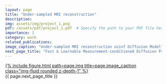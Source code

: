 ```yaml
---
layout: page
title: "Under-sampled MRI reconstruction"
description: 
img: assets/img/project_1.png
pdf: /assets/pdf/project_1.pdf  # Specify the path to your PDF file here
importance: 1
category: work
related_publications: 
image_caption: "Under-sampled MRI reconstruction usinf Diffusion Model"
next_page_title: "Fast & Learnable Measurement-conditioned Diffusion Probabilistic Model for Under-sampled MRI Reconstruction"
---
```


<div class="row">
    <div class="col-sm mt-3 mt-md-0">
        <a href="{{ page.pdf }}" target="_blank">
            {% include figure.html path=page.img title=page.image_caption class="img-fluid rounded z-depth-1" %}
        </a>
    </div>
</div>
<div class="caption">
    {{ page.next_page_title }}
</div>
<!-- <div class="caption">
    {{ page.image_caption }}
</div> -->

<!-- <div class="caption">
    {{ page.next_page_title }}
</div> -->

<!-- You can also put regular text between your rows of images.
Say you wanted to write a little bit about your project before you posted the rest of the images.
You describe how you toiled, sweated, *bled* for your project, and then... you reveal its glory in the next row of images. -->


<!-- <div class="caption">
    You can also have artistically styled 2/3 + 1/3 images, like these.
</div> -->
